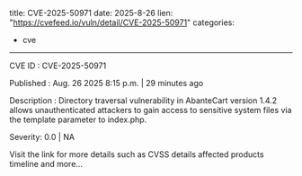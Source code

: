  
title: CVE-2025-50971
date: 2025-8-26
lien: "https://cvefeed.io/vuln/detail/CVE-2025-50971"
categories:
  - cve
---

CVE ID : CVE-2025-50971

Published :  Aug. 26
2025
8:15 p.m. | 29 minutes ago

Description : Directory traversal vulnerability in AbanteCart version 1.4.2 allows unauthenticated attackers to gain access to sensitive system files via the template parameter to index.php.

Severity: 0.0 | NA

Visit the link for more details
such as CVSS details
affected products
timeline
and more...
